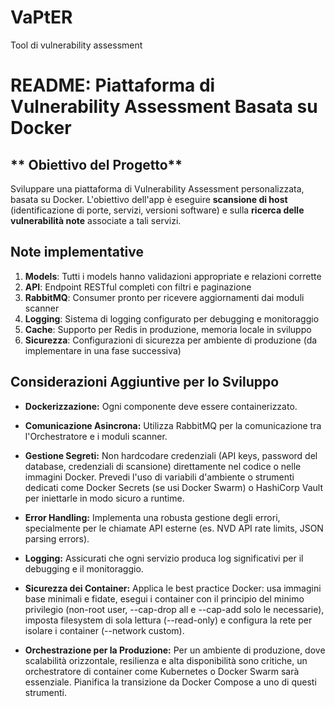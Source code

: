# VaPtER
Tool di vulnerability assessment

# **README: Piattaforma di Vulnerability Assessment Basata su Docker**


## ** Obiettivo del Progetto**

Sviluppare una piattaforma di Vulnerability Assessment personalizzata, basata su Docker. L'obiettivo dell'app è eseguire  **scansione di host** (identificazione di porte, servizi, versioni software) e sulla **ricerca delle vulnerabilità note** associate a tali servizi.


## Note implementative

1. **Models**: Tutti i models hanno validazioni appropriate e relazioni corrette
2. **API**: Endpoint RESTful completi con filtri e paginazione
3. **RabbitMQ**: Consumer pronto per ricevere aggiornamenti dai moduli scanner
4. **Logging**: Sistema di logging configurato per debugging e monitoraggio
5. **Cache**: Supporto per Redis in produzione, memoria locale in sviluppo
6. **Sicurezza**: Configurazioni di sicurezza per ambiente di produzione (da implementare in una fase successiva)


## **Considerazioni Aggiuntive per lo Sviluppo**

- **Dockerizzazione:** Ogni componente deve essere containerizzato.

- **Comunicazione Asincrona:** Utilizza RabbitMQ per la comunicazione tra l'Orchestratore e i moduli scanner. 

- **Gestione Segreti:** Non hardcodare credenziali (API keys, password del database, credenziali di scansione) direttamente nel codice o nelle immagini Docker. Prevedi l'uso di variabili d'ambiente o strumenti dedicati come Docker Secrets (se usi Docker Swarm) o HashiCorp Vault per iniettarle in modo sicuro a runtime.

- **Error Handling:** Implementa una robusta gestione degli errori, specialmente per le chiamate API esterne (es. NVD API rate limits, JSON parsing errors).

- **Logging:** Assicurati che ogni servizio produca log significativi per il debugging e il monitoraggio.

- **Sicurezza dei Container:** Applica le best practice Docker: usa immagini base minimali e fidate, esegui i container con il principio del minimo privilegio (non-root user, --cap-drop all e --cap-add solo le necessarie), imposta filesystem di sola lettura (--read-only) e configura la rete per isolare i container (--network custom). 

- **Orchestrazione per la Produzione:** Per un ambiente di produzione, dove scalabilità orizzontale, resilienza e alta disponibilità sono critiche, un orchestratore di container come Kubernetes o Docker Swarm sarà essenziale. Pianifica la transizione da Docker Compose a uno di questi strumenti.
